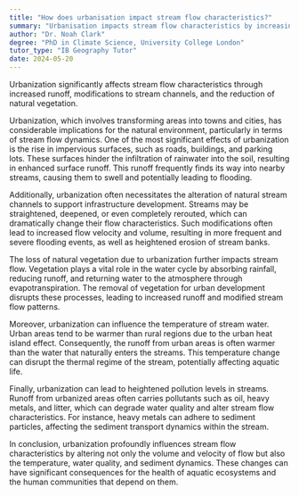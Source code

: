```yaml
---
title: "How does urbanisation impact stream flow characteristics?"
summary: "Urbanisation impacts stream flow characteristics by increasing runoff, altering stream channels, and reducing natural vegetation."
author: "Dr. Noah Clark"
degree: "PhD in Climate Science, University College London"
tutor_type: "IB Geography Tutor"
date: 2024-05-20
---
```


Urbanization significantly affects stream flow characteristics through increased runoff, modifications to stream channels, and the reduction of natural vegetation.

Urbanization, which involves transforming areas into towns and cities, has considerable implications for the natural environment, particularly in terms of stream flow dynamics. One of the most significant effects of urbanization is the rise in impervious surfaces, such as roads, buildings, and parking lots. These surfaces hinder the infiltration of rainwater into the soil, resulting in enhanced surface runoff. This runoff frequently finds its way into nearby streams, causing them to swell and potentially leading to flooding.

Additionally, urbanization often necessitates the alteration of natural stream channels to support infrastructure development. Streams may be straightened, deepened, or even completely rerouted, which can dramatically change their flow characteristics. Such modifications often lead to increased flow velocity and volume, resulting in more frequent and severe flooding events, as well as heightened erosion of stream banks.

The loss of natural vegetation due to urbanization further impacts stream flow. Vegetation plays a vital role in the water cycle by absorbing rainfall, reducing runoff, and returning water to the atmosphere through evapotranspiration. The removal of vegetation for urban development disrupts these processes, leading to increased runoff and modified stream flow patterns.

Moreover, urbanization can influence the temperature of stream water. Urban areas tend to be warmer than rural regions due to the urban heat island effect. Consequently, the runoff from urban areas is often warmer than the water that naturally enters the streams. This temperature change can disrupt the thermal regime of the stream, potentially affecting aquatic life.

Finally, urbanization can lead to heightened pollution levels in streams. Runoff from urbanized areas often carries pollutants such as oil, heavy metals, and litter, which can degrade water quality and alter stream flow characteristics. For instance, heavy metals can adhere to sediment particles, affecting the sediment transport dynamics within the stream.

In conclusion, urbanization profoundly influences stream flow characteristics by altering not only the volume and velocity of flow but also the temperature, water quality, and sediment dynamics. These changes can have significant consequences for the health of aquatic ecosystems and the human communities that depend on them.
    